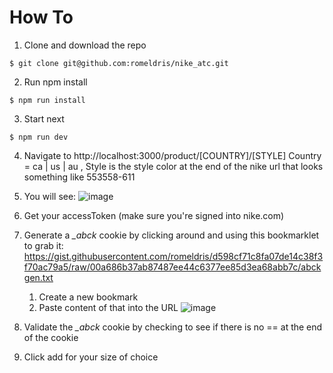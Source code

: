 # How To

1. Clone and download the repo

```
$ git clone git@github.com:romeldris/nike_atc.git
```

2. Run npm install

```
$ npm run install
```

3. Start next

```
$ npm run dev
```

4. Navigate to
   http://localhost:3000/product/[COUNTRY]/[STYLE]
   Country = ca | us | au , Style is the style color at the end of the nike url that looks something like 553558-611
   
5. You will see:
![image](https://user-images.githubusercontent.com/778153/82655015-6c452980-9bd6-11ea-8584-16a1d77a44c6.png)

6. Get your accessToken (make sure you're signed into nike.com)

7. Generate a _\_abck_ cookie by clicking around and using this bookmarklet to grab it: 
https://gist.githubusercontent.com/romeldris/d598cf71c8fa07de14c38f3f70ac79a5/raw/00a686b37ab87487ee44c6377ee85d3ea68abb7c/abckgen.txt
   1. Create a new bookmark
   2. Paste content of that into the URL
   ![image](https://user-images.githubusercontent.com/778153/82655306-d5c53800-9bd6-11ea-93d5-157d3977e5a4.png)

8. Validate the _\_abck_ cookie by checking to see if there is no == at the end of the cookie

9. Click add for your size of choice

